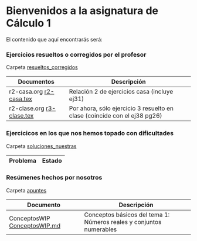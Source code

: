# Bienvenidos a la asignatura de Cálculo 1

El contenido que aquí encontrarás será:

### Ejercicios resueltos o corregidos por el profesor

Carpeta [resueltos_corregidos](https://github.com/pwaqo/DGIIM1/tree/master/CAL/resueltos_corregidos)

 Documentos    		 	                   | Descripción
 ---	      			                   | ---
 r2-casa.org  [r2-casa.tex](r2-casa.tex)   | Relación 2 de ejercicios casa (incluye ej31)
 r2-clase.org [r3-clase.tex](r3-clase.tex) | Por ahora, sólo ejercicio 3 resuelto en clase (coincide con el ej38 pg26)

### Ejercicicos en los que nos hemos topado con dificultades

Carpeta [soluciones_nuestras](https://github.com/pwaqo/DGIIM1/tree/master/CAL/soluciones_nuestras)

 Problema								| Estado
 ---									| ---

### Resúmenes hechos por nosotros

Carpeta [apuntes](https://github.com/pwaqo/DGIIM1/tree/master/CAL/apuntes)

 Documento     	                                  | Descripción
 ---                               		          | ---
 ConceptosWIP  [ConceptosWIP.md](ConceptosWIP.md) | Conceptos básicos del tema 1: Números reales y conjuntos numerables
